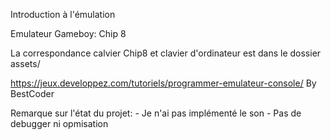 Introduction à l'émulation

Emulateur Gameboy: Chip  8

La correspondance calvier Chip8 et clavier d'ordinateur est dans le dossier assets/

https://jeux.developpez.com/tutoriels/programmer-emulateur-console/
By BestCoder

Remarque sur l'état du projet:
    - Je n'ai pas implémenté le son
    - Pas de debugger ni opmisation